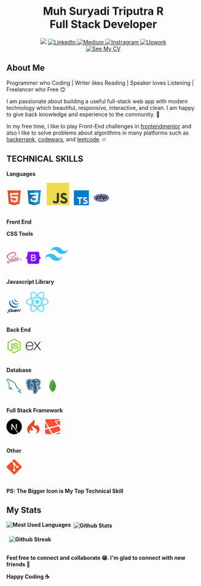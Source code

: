 <h1 align="center">
  <b>Muh Suryadi Triputra R</b> <br> 
  Full Stack Developer
</h1>

<div align=center>
    <img src="https://komarev.com/ghpvc/?username=msuryaditriputraR&color=blue&style=flat&label=My+Stalker">
    <a href="https://www.linkedin.com/in/msuryaditriputra/" target="_blank" rel="noopener noreferrer">
    <img src="https://img.shields.io/badge/Linkedin-0077b5?style=flat&logo=linkedin" alt="LinkedIn" />
    </a>
    <a href="https://medium.com/@msuryaditriputra" target="_blank" rel="noopener noreferrer">
    <img src="https://img.shields.io/badge/Medium-000000?style=flat&logo=medium" alt="Medium" />
    </a>
    <a href="https://www.instagram.com/msuryaditriputra" target="_blank" rel="noopener noreferrer">
    <img src="https://img.shields.io/badge/Instagram-f70762?style=flat&logo=instagram&logoColor=white" alt="Instragram" />
    </a>
    <a href="https://www.upwork.com/freelancers/~0192692f81a3979f0c" target="_blank" rel="noopener noreferrer">
    <img src="https://img.shields.io/badge/Upwork-00ff00?style=flat&logo=upwork&logoColor=white" alt="Upwork" />
    </a>
</div>
<div align=center>
  <a href="https://drive.google.com/file/d/1bJR_ZpG0DWGMatfR9E55jOggddanVlj1/view?usp=sharing" target="_blank" rel="noopener noreferrer">
    <img src="https://img.shields.io/badge/See-My_CV-green?style=flat" alt="See My CV" />
    </a>
</div>

## About Me

Programmer who Coding | Writer likes Reading | Speaker loves Listening | Freelancer who Free 😊

I am passionate about building a useful full-stack web app with modern technology which beautiful, responsive, interactive, and clean.
I am happy to give back knowledge and experience to the community. 🙌

In my free time, I like to play Front-End challenges in [frontendmentor](https://www.frontendmentor.io/) and also I like to solve problems about algorithms in many platforms such as [hackerrank](https://www.hackerrank.com/), [codewars](https://www.codewars.com/), and [leetcode](https://leetcode.com/). 🔥

## TECHNICAL SKILLS

<div>
<p><b>Languages</b></p>
<img src="https://raw.githubusercontent.com/devicons/devicon/master/icons/html5/html5-original.svg" alt="html" width="40">
&nbsp;
<img src="https://raw.githubusercontent.com/devicons/devicon/master/icons/css3/css3-original.svg" alt="css" width="40">
&nbsp;
<img src="https://raw.githubusercontent.com/devicons/devicon/master/icons/javascript/javascript-original.svg" alt="javascript" width="60">
&nbsp;
<img src="https://raw.githubusercontent.com/devicons/devicon/master/icons/typescript/typescript-original.svg" alt="typescript" width="40">
&nbsp;
<img src="https://raw.githubusercontent.com/devicons/devicon/master/icons/php/php-original.svg" alt="php" width="40">
</div>

<br>

**Front End**

<div>
<p><b>CSS Tools<b></p>
<img src="https://raw.githubusercontent.com/devicons/devicon/master/icons/sass/sass-original.svg" alt="sass" width="40">
&nbsp;
<img src="https://raw.githubusercontent.com/devicons/devicon/master/icons/bootstrap/bootstrap-original.svg" alt="boostrap" width="40">
&nbsp;
<img src="https://raw.githubusercontent.com/devicons/devicon/master/icons/tailwindcss/tailwindcss-plain.svg" alt="tailwind" width="60">
</div>

<br>

<div>
<p><b>Javascript Library<b></p>
<img src="https://raw.githubusercontent.com/devicons/devicon/master/icons/jquery/jquery-original-wordmark.svg" alt="jquery" width="40">
&nbsp;
<img src="https://raw.githubusercontent.com/devicons/devicon/master/icons/react/react-original.svg" alt="react" width="60">
</div>

<br>

<div>
<p><b>Back End<b></p>
<img src="https://raw.githubusercontent.com/devicons/devicon/master/icons/nodejs/nodejs-original.svg" alt="nodejs" width="40">
&nbsp;
<img src="https://raw.githubusercontent.com/devicons/devicon/master/icons/express/express-original.svg" alt="express" width="40">
</div>

<br>

<div>
<p><b>Database<b></p>
<img src="https://raw.githubusercontent.com/devicons/devicon/master/icons/mysql/mysql-original.svg" alt="mysql" width="40">
&nbsp;
<img src="https://raw.githubusercontent.com/devicons/devicon/master/icons/postgresql/postgresql-original.svg" alt="postgresql" width="40">
&nbsp;
<img src="https://raw.githubusercontent.com/devicons/devicon/master/icons/mongodb/mongodb-original.svg" alt="mongodb" width="40">
&nbsp;
</div>

<br>

<div>
<p><b>Full Stack Framework<b></p>
<img src="https://raw.githubusercontent.com/devicons/devicon/master/icons/nextjs/nextjs-original.svg" alt="nextjs" width="40">
&nbsp;
<img src="https://raw.githubusercontent.com/devicons/devicon/master/icons/codeigniter/codeigniter-plain.svg" alt="codeigniter" width="40">
&nbsp;
<img src="https://raw.githubusercontent.com/devicons/devicon/master/icons/laravel/laravel-plain.svg" alt="laravel" width="40">
</div>

<br>

<div>
<p><b>Other<b></p>
<img src="https://raw.githubusercontent.com/devicons/devicon/master/icons/git/git-original.svg" alt="git" width="40">
</div>

<br>

PS: The Bigger Icon is My Top Technical Skill

## My Stats

<div>
<img src="https://github-readme-stats.vercel.app/api/top-langs?username=msuryaditriputraR&layout=donut-vertical&size_weight=0.5&count_weight=0.5&hide=c%23" alt="Most Used Languages" align=left>
</div>

<div>
&nbsp;
<img src="https://github-readme-stats.vercel.app/api?username=msuryaditriputraR&show_icons=true&rank_icon=percentile" alt="Github Stats" align=center>
</div>

<br>

<div>
&nbsp;
<img src="https://github-readme-streak-stats.herokuapp.com?user=msuryaditriputraR&card_width=465" alt="Github Streak" align=center>
</div>

<br>

Feel free to connect and collaborate 😁. I'm glad to connect with new friends 🌹

Happy Coding ☕
